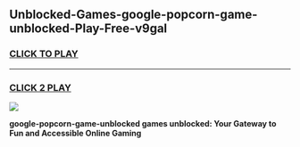 
## Unblocked-Games-google-popcorn-game-unblocked-Play-Free-v9gal
<h3>
<a href="https://premium76.site?title=google-popcorn-game-unblocked&ref=10A">CLICK TO PLAY</a></h3>
<hr>

<h3>
<a href="https://premium76.site?title=google-popcorn-game-unblocked&ref=10A">CLICK 2 PLAY</a>
  
</h3>

<a href="https://premium76.site?title=google-popcorn-game-unblocked&ref=10A"><img src="https://clearcache.store/games.png"></a>


**google-popcorn-game-unblocked games unblocked: Your Gateway to Fun and Accessible Online Gaming**
